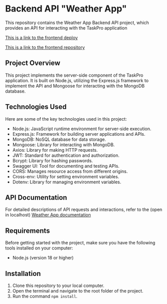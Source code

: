 # Backend API "Weather App"

This repository contains the Weather App Backend API project, which provides an API for interacting with the TaskPro application

<a href="https://anastasiia-rodzina.github.io/weather-app/">This is a link to the frontend deploy</a>

<a href="https://github.com/Anastasiia-Rodzina/weather-app">This is a link to the frontend repository</a>

## Project Overview

This project implements the server-side component of the TaskPro application. It is built on Node.js, utilizing the Express.js framework to implement the API and Mongoose for interacting with the MongoDB database.

## Technologies Used

Here are some of the key technologies used in this project:

- Node.js: JavaScript runtime environment for server-side execution.
- Express.js: Framework for building server applications and APIs.
- MongoDB: NoSQL database for data storage.
- Mongoose: Library for interacting with MongoDB.
- Axios: Library for making HTTP requests.
- JWT: Standard for authentication and authorization.
- Bcrypt: Library for hashing passwords.
- Swagger UI: Tool for documenting and testing APIs.
- CORS: Manages resource access from different origins.
- Cross-env: Utility for setting environment variables.
- Dotenv: Library for managing environment variables.

## API Documentation

For detailed descriptions of API requests and interactions, refer to the (open in localhost) <a href="http://localhost:4000/api-docs/">Weather App documentation</a>

## Requirements

Before getting started with the project, make sure you have the following tools installed on your computer:

- Node.js (version 18 or higher)

## Installation

1. Clone this repository to your local computer.
2. Open the terminal and navigate to the root folder of the project.
3. Run the command `npm install`.

